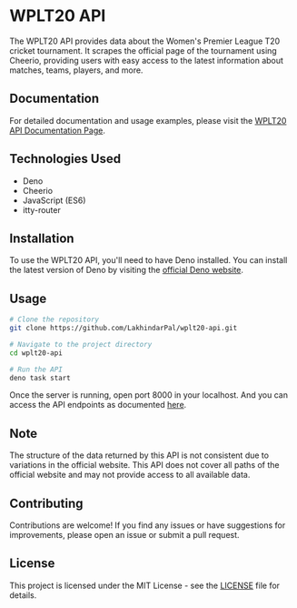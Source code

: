 # WPLT20 API

The WPLT20 API provides data about the Women's Premier League T20 cricket tournament. It scrapes the official page of the tournament using Cheerio, providing users with easy access to the latest information about matches, teams, players, and more.

## Documentation

For detailed documentation and usage examples, please visit the [WPLT20 API Documentation Page](https://wplt20.deno.dev).

## Technologies Used

- Deno
- Cheerio
- JavaScript (ES6)
- itty-router

## Installation

To use the WPLT20 API, you'll need to have Deno installed. You can install the latest version of Deno by visiting the [official Deno website](https://deno.land/#installation).

## Usage

```bash
# Clone the repository
git clone https://github.com/LakhindarPal/wplt20-api.git

# Navigate to the project directory
cd wplt20-api

# Run the API
deno task start
```

Once the server is running, open port 8000 in your localhost. And you can access the API endpoints as documented [here](http://localhost:8000/).

## Note

The structure of the data returned by this API is not consistent due to variations in the official website.
This API does not cover all paths of the official website and may not provide access to all available data.

## Contributing

Contributions are welcome! If you find any issues or have suggestions for improvements, please open an issue or submit a pull request.

## License

This project is licensed under the MIT License - see the [LICENSE](LICENSE) file for details.
